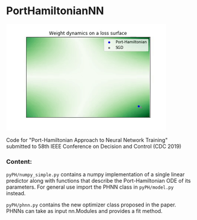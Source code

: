 # PortHamiltonianNN

![weight dynamics](img/dyn.gif)

Code for "Port-Hamiltonian Approach to Neural Network Training" submitted to 58th IEEE Conference on Decision and Control (CDC 2019)


### Content:

```pyPH/numpy_simple.py``` contains a numpy implementation of a single linear predictor along with functions that describe the Port-Hamiltonian ODE of its parameters. For general use import the PHNN class in ```pyPH/model.py``` instead.

```pyPH/phnn.py``` contains the new optimizer class proposed in the paper. PHNNs can take as input nn.Modules and provides a fit method.



